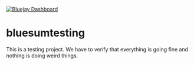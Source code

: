 [![Bluejay Dashboard](https://img.shields.io/badge/Bluejay-Dashboard_789-blue.svg)](http://dashboard.bluejay.governify.io/dashboard/script/dashboardLoader.js?dashboardURL=https://reporter.bluejay.governify.io/api/v4/dashboards/tpa-CS169A-23-GH-raffrearaUS_bluesumtesting/main)

# bluesumtesting

This is a testing project. We have to verify that everything is going fine and nothing is doing weird things.
